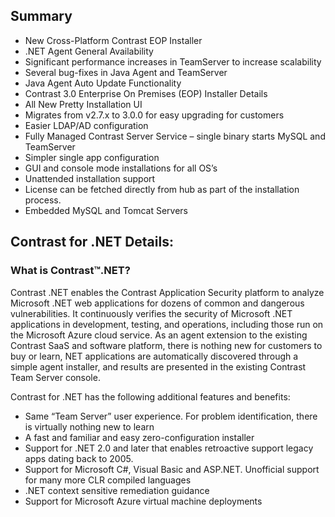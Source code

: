 <!--
title: "Contrast 3.0.1 Release Notes, July 17, 2014"
description: "Contrast 3.0.1 Release Notes, July 17, 2014"
tags: "3.0.1 July Release Notes"
-->

## Summary
* New Cross-Platform Contrast EOP Installer
* .NET Agent General Availability
* Significant performance increases in TeamServer to increase scalability
* Several bug-fixes in Java Agent and TeamServer
* Java Agent Auto Update Functionality
* Contrast 3.0 Enterprise On Premises (EOP) Installer Details
* All New Pretty Installation UI 
* Migrates from v2.7.x to 3.0.0 for easy upgrading for customers
* Easier LDAP/AD configuration
* Fully Managed Contrast Server Service – single binary starts MySQL and TeamServer
* Simpler single app configuration
* GUI and console mode installations for all OS’s 
* Unattended installation support
* License can be fetched directly from hub as part of the installation process.
* Embedded MySQL and Tomcat Servers

## Contrast for .NET Details:
### What is Contrast™.NET?
Contrast .NET enables the Contrast Application Security platform to analyze Microsoft .NET web applications for dozens of common and dangerous vulnerabilities.  It continuously verifies the security of Microsoft .NET applications in development, testing, and operations, including those run on the Microsoft Azure cloud service.  As an agent extension to the existing Contrast SaaS and software platform, there is nothing new for customers to buy or learn, NET applications are automatically discovered through a simple agent installer, and results are presented in the existing Contrast Team Server console.  

Contrast for .NET has the following additional features and benefits:
* Same “Team Server” user experience.  For problem identification, there is virtually nothing new to learn
* A fast and familiar and easy zero-configuration installer
* Support for .NET 2.0 and later that enables retroactive support legacy apps dating back to 2005.
* Support for Microsoft C#, Visual Basic and ASP.NET.  Unofficial support for many more CLR compiled languages
* .NET context sensitive remediation guidance
* Support for Microsoft Azure virtual machine deployments 
